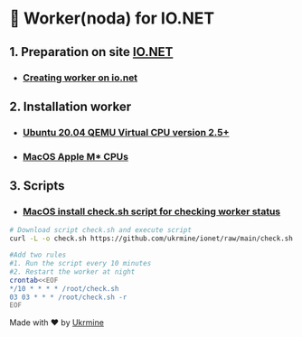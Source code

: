 # :checkered_flag: Worker(noda) for IO.NET 

## 1. Preparation on site <a href="https://cloud.io.net/worker/devices/" target="_blank">IO.NET</a>

* ### [Creating worker on io.net](Preparation_ionet_EN.md)

## 2. Installation worker
* ### [Ubuntu 20.04 QEMU Virtual CPU version 2.5+](Install_linux_EN.md)
* ### [MacOS Apple M* CPUs](Install_mac_EN.md)

## 3. Scripts
* ### [MacOS install check.sh script for checking worker status](check_mac_EN.md)

```Bash
# Download script check.sh and execute script
curl -L -o check.sh https://github.com/ukrmine/ionet/raw/main/check.sh && chmod +x check.sh && ./check.sh

#Add two rules
#1. Run the script every 10 minutes
#2. Restart the worker at night
crontab<<EOF
*/10 * * * * /root/check.sh
03 03 * * * /root/check.sh -r
EOF
```

  
  Made with :heart: by <a href="https://github.com/ukrmine" target="_blank">Ukrmine</a>


